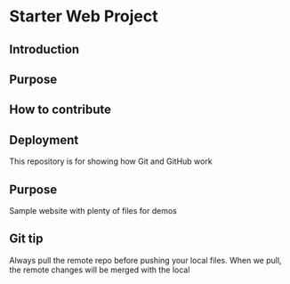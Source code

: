 # Starter Web Project

## Introduction

## Purpose

## How to contribute

## Deployment  

This repository is for showing how Git and GitHub work

## Purpose

Sample website with plenty of files for demos

## Git tip
Always pull the remote repo before pushing your local files.
When we pull, the remote changes will be merged with the local
